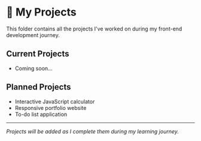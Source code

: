 # 🚀 My Projects

This folder contains all the projects I've worked on during my front-end development journey.

## Current Projects
- Coming soon...

## Planned Projects
- Interactive JavaScript calculator
- Responsive portfolio website
- To-do list application

---
*Projects will be added as I complete them during my learning journey.*